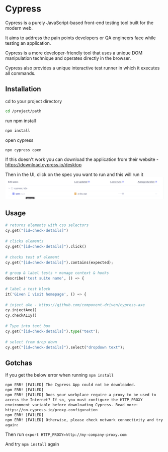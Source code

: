 # Cypress
Cypress is a purely JavaScript-based front-end testing tool built for the modern web. 

It aims to address the pain points developers or QA engineers face while testing an application. 

Cypress is a more developer-friendly tool that uses a unique DOM manipulation technique and operates directly in the browser. 

Cypress also provides a unique interactive test runner in which it executes all commands.

## Installation

cd to your project directory
```bash
cd /project/path
```
run npm install
```bash
npm install
```
open cypress
```bash
npx cypress open
```

If this doesn't work you can download the application from their website - https://download.cypress.io/desktop

Then in the UI, click on the spec you want to run and this will run it
![img_1.png](img_1.png)

## Usage

```python
# returns elements with css selectors
cy.get("[id=check-details]")

# clicks elements
cy.get("[id=check-details]").click()

# checks text of element
cy.get("[id=check-details]").contains(expected);

# group & label tests + manage context & hooks
describe('test suite name', () => {

# label a test block
it('Given I visit homepage', () => {

# inject aXe - https://github.com/component-driven/cypress-axe
cy.injectAxe()
cy.checkA11y()

# Type into text box
cy.get("[id=check-details]").type("text");

# select from drop down
cy.get("[id=check-details]").select("dropdown text");

```


## Gotchas

If you get the below error when running ```npm install```

```
npm ERR! [FAILED] The Cypress App could not be downloaded.
npm ERR! [FAILED]
npm ERR! [FAILED] Does your workplace require a proxy to be used to access the Internet? If so, you must configure the HTTP_PROXY environment variable before downloading Cypress. Read more: https://on.cypress.io/proxy-configuration
npm ERR! [FAILED]
npm ERR! [FAILED] Otherwise, please check network connectivity and try again:
```

Then run ```export HTTP_PROXY=http://my-company-proxy.com```

And try ```npm install``` again
